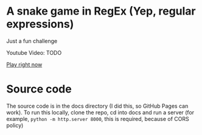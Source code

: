 # A snake game in RegEx (Yep, regular expressions)
Just a fun challenge

Youtube Video: TODO

[Play right now](http://challenges.infinitecoder.org/regex-snake/)

# Source code
The source code is in the docs directory (I did this, so GitHub Pages can work).
To run this locally, clone the repo, cd into docs and run a server (for example, `python -m http.server 8000`, this is required, because of CORS policy)
